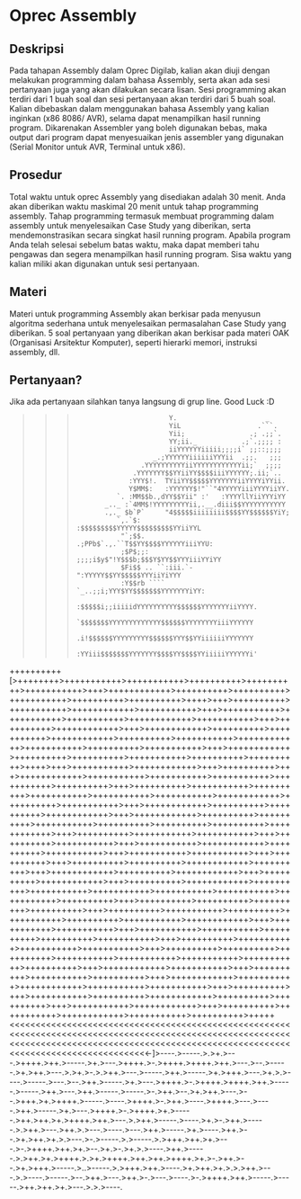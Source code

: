 # Oprec Assembly

## Deskripsi

Pada tahapan Assembly dalam Oprec Digilab, kalian akan diuji dengan melakukan programming dalam bahasa Assembly, serta akan ada sesi pertanyaan juga yang akan dilakukan secara lisan. Sesi programming akan terdiri dari 1 buah soal dan sesi pertanyaan akan terdiri dari 5 buah soal. Kalian dibebaskan dalam menggunakan bahasa Assembly yang kalian inginkan (x86 8086/ AVR), selama dapat menampilkan hasil running program. Dikarenakan Assembler yang boleh digunakan bebas, maka output dari program dapat menyesuaikan jenis assembler yang digunakan (Serial Monitor untuk AVR, Terminal untuk x86).

## Prosedur

Total waktu untuk oprec Assembly yang disediakan adalah 30 menit. Anda akan diberikan waktu maskimal 20 menit untuk tahap programming assembly. Tahap programming termasuk membuat programming dalam assembly untuk menyelesaikan Case Study yang diberikan, serta mendemonstrasikan secara singkat hasil running program. Apabila program Anda telah selesai sebelum batas waktu, maka dapat memberi tahu pengawas dan segera menampilkan hasil running program. Sisa waktu yang kalian miliki akan digunakan untuk sesi pertanyaan.

## Materi

Materi untuk programming Assembly akan berkisar pada menyusun algoritma sederhana untuk menyelesaikan permasalahan Case Study yang diberikan. 5 soal pertanyaan yang diberikan akan berkisar pada materi OAK (Organisasi Arsitektur Komputer), seperti hierarki memori, instruksi assembly, dll.

## Pertanyaan?

Jika ada pertanyaan silahkan tanya langsung di grup line. Good Luck :D

>>>                            Y.                      _   
>>>                            YiL                   .```.  
>>>                            Yii;                .; .;;`.    
>>>                            YY;ii._           .;`.;;;; :    
>>>                            iiYYYYYYiiiii;;;;i` ;;::;;;;    
>>>                        _.;YYYYYYiiiiiiYYYii  .;;.   ;;; 
>>>                     .YYYYYYYYYYiiYYYYYYYYYYYYii;`  ;;;;    
>>>                   .YYYYYYY$$YYiiYY$$$$iiiYYYYYY;.ii;`..   
>>>                  :YYY$!.  TYiiYY$$$$$YYYYYYYiiYYYYiYYii.    
>>>                  Y$MM$:   :YYYYYY$!"``"4YYYYYiiiYYYYiiYY.    
>>>               `. :MM$$b.,dYY$$Yii" :'   :YYYYllYiiYYYiYY    
>>>            _.._ :`4MM$!YYYYYYYYYii,.__.diii$$YYYYYYYYYYY
>>>            .,._ $b`P`     "4$$$$$iiiiiiii$$$$YY$$$$$$YiY;
>>>               `,.`$:       :$$$$$$$$$YYYYY$$$$$$$$$YYiiYYL
>>>                "`;$$.    .;PPb$`.,.``T$$YY$$$$YYYYYYiiiYYU:  
>>>                ;$P$;;: ;;;;i$y$"!Y$$$b;$$$Y$YY$$YYYiiiYYiYY 
>>>                $Fi$$ .. ``:iii.`-":YYYYY$$YY$$$$$YYYiiYiYYY    
>>>                :Y$$rb ````  `_..;;i;YYY$YY$$$$$$$YYYYYYYiYY:    
>>>                 :$$$$$i;;iiiiidYYYYYYYYYY$$$$$$YYYYYYYiiYYYY. 
>>>                  `$$$$$$$YYYYYYYYYYYYY$$$$$$YYYYYYYYiiiYYYYYY    
>>>                  .i!$$$$$$YYYYYYYYY$$$$$$YYY$$YYiiiiiiYYYYYYY    
>>>                 :YYiii$$$$$$$YYYYYYY$$$$YY$$$$YYiiiiiYYYYYYi'    

++++++++++[>++++++++>+++++++++++>+++++++++++>++++++++++>++++++++++>+++++++++++>+++>++++++++++++>++++++++++>++++++++++>+++++++++++>++++++++++>++++++++++>++++>+++>++++++++++>+++++++++++>++++++++++++>+++++++++++>+++>+++++++++++>+++++++++++>+++++++++++>++++++++++++>+++++++++++>+++>++++++++++>++++++++++++>+++>++++++++++++>++++++++++>+++++++++++>++++++++++++>++++++++++>+++++++++++>++++++++++++>+++++++++++>++++++++++>+++++++++++>+++>++++++++++++>++++++++++>++++++++++>+++++++++++>++++++++++>++++++++++>++++>+++>+++++++++++>++++++++++++>+++>++++++++++>+++>++++++++++++>+++++++++++>+++++++++++>+++++++++++>+++++++++++>++++++++++>+++>++++++++++>+++++++++++>++++++++++>+++++++++++>+++++++++++>+++++++++++>++++++++++++>++++++++++>+++++++++++>+++>++++++++++++>++++++++++>++++++++++>++++++++++++>+++>++++++++++++>++++++++++>++++++++++>+++++++++++>++++++++++>++++++++++>++++++++++>++++++++++++>+++>++++++++++>+++++++++++>+++++++++++>+++>++++++++++>+++++++++++>+++>+++++++++++>++++++++++++>++++++++++>+++++++++++>+++>+++++++++++>+++++++++++>+++>++++++++++>+++>++++++++++>++++++++++>++++++++++++>++++++++++>+++>++++++++++++>++++++++++>++++++++++++>+++>++++++++++>++++++++++++>+++>++++++++++>++++++++++++>++++++++++>+++++++++++>+++++++++++>+++++++++++>+++++++++++>+++++++++++>++++++++++>+++>++++++++++>++++++++++>++++++++++>++++++++++>+++>++++++++++>+++++++++++>++++++++++>+++++++++++>++++++++++>+++++++++++>++++++++++++>+++>+++++++++++>+++++++++++>+++>+++++++++++>+++++++++++>++++++++++>++++++++++>+++++++++++>+++>++++++++++>+++++++++++>+++++++++++>+++++++++++>+++>++++++++++>++++++++++>++++++++++>+++++++++++>+++++++++++>+++++++++++>+++++++++++>++++++++++>+++>++++++++++++>+++++++++++>+++>++++++++++>+++++++++++>++++++++++>+++>++++++++++++>+++++++++++>++++++++++++>+++++++++++>+++++++++++>+++>++++++++++>+++>+++++++++++>++++++++++>++++++++++++>++++++++++>++++++++++>+++>+++++++++++>++++++++++++>+++>++++++++++>+++++++++++>++++++++++++>+++++++++++>++++++++++>+++++<<<<<<<<<<<<<<<<<<<<<<<<<<<<<<<<<<<<<<<<<<<<<<<<<<<<<<<<<<<<<<<<<<<<<<<<<<<<<<<<<<<<<<<<<<<<<<<<<<<<<<<<<<<<<<<<<<<<<<<<<<<<<<<<<<<<<<<<<<<<<<<<<<<<<<<<<<<<<<<<<<<<<<<<<<<<<<<<<<<<<<<<<<<<<-]>----.>-----.>.>+.>---.>++++.>++.>-----.>+.>---.>++++.>-.>++++.>++++.>++.>---.>--.>-----.>+.>++.>---.>.>+.>-.>.>++.>---.>-----.>++.>-----.>+.>+++.>---.>+.>.>----.>-----.>---.>--.>++.>-----.>+.>---.>++++.>-.>++++.>++++.>++.>-----.>-----.>++.>---.>++.>-----.>-----.>-.>++.>--.>+.>++.>---.>--.>+++.>+.>++++.>-----.>----.>++++.>-.>++.>----.>++++.>---.>----.>++.>-----.>+.>---.>++++.>-.>++++.>+.>-----.>++.>++.>+.>++++.>++.>---.>.>++.>-----.>----.>+.>-.>++.>-----.>.>++.>---.>++.>.>---.>----.>---.>++.>-----.>+.>----.>++.>--.>+.>++.>+.>.>---.>-.>-----.>.>-----.>.>+++.>++.>+.>---.>-.>++++.>++.>+.>--.>+.>-.>+.>.>----.>++.>-----.>.>++.>+.>++++.>.>+.>++++.>++.>++.>++++.>+.>-.>++.>--.>+.>+++.>-----.>..>-----.>.>+++.>++.>----.>+.>++.>+.>.>.>++.>---.>.>----.>-----.>--.>++.>---.>++.>-.>---.>----.>-.>++++.>++.>-----.>-----.>++.>++.>+.>---.>.>.>----.

